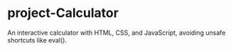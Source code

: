 # project-Calculator
An interactive calculator with HTML, CSS, and JavaScript, avoiding unsafe shortcuts like eval().
